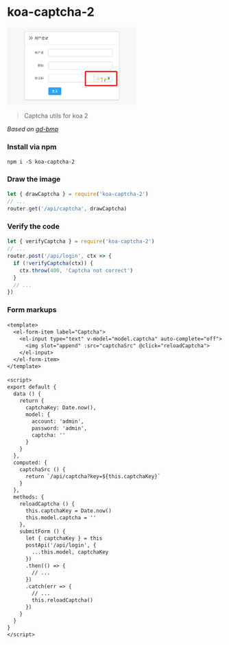 # koa-captcha-2

<img width="300" src="https://raw.githubusercontent.com/fritx/koa-captcha-2/master/pic.png">

> Captcha utils for koa 2

*Based on [gd-bmp](https://github.com/zengming00/node-gd-bmp)*

### Install via npm

```plain
npm i -S koa-captcha-2
```

### Draw the image

```js
let { drawCaptcha } = require('koa-captcha-2')
// ...
router.get('/api/captcha', drawCaptcha)
```

### Verify the code

```js
let { verifyCaptcha } = require('koa-captcha-2')
// ...
router.post('/api/login', ctx => {
  if (!verifyCaptcha(ctx)) {
    ctx.throw(400, 'Captcha not correct')
  }
  // ...
})
```

### Form markups

```vue
<template>
  <el-form-item label="Captcha">
    <el-input type="text" v-model="model.captcha" auto-complete="off">
      <img slot="append" :src="captchaSrc" @click="reloadCaptcha">
    </el-input>
  </el-form-item>
</template>

<script>
export default {
  data () {
    return {
      captchaKey: Date.now(),
      model: {
        account: 'admin',
        password: 'admin',
        captcha: ''
      }
    }
  },
  computed: {
    captchaSrc () {
      return `/api/captcha?key=${this.captchaKey}`
    }
  },
  methods: {
    reloadCaptcha () {
      this.captchaKey = Date.now()
      this.model.captcha = ''
    },
    submitForm () {
      let { captchaKey } = this
      postApi('/api/login', {
        ...this.model, captchaKey
      })
      .then(() => {
        // ...
      })
      .catch(err => {
        // ...
        this.reloadCaptcha()
      })
    }
  }
}
</script>
```
